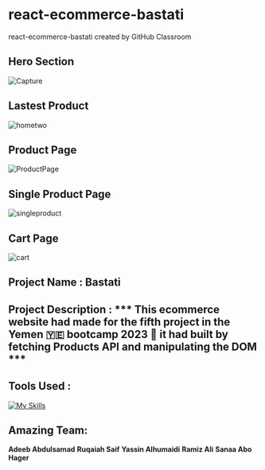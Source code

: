 # react-ecommerce-bastati
react-ecommerce-bastati created by GitHub Classroom

## Hero Section
![Capture](https://user-images.githubusercontent.com/107113173/225599271-3227ae3b-75dd-42fa-861b-8dc63c63be46.JPG)

## Lastest Product
![hometwo](https://user-images.githubusercontent.com/107113173/225603374-9b6c63c9-dd09-4c6f-aefd-16ace409dabd.JPG)

## Product Page
![ProductPage](https://user-images.githubusercontent.com/107113173/225603395-e499a183-0543-4605-86e1-471b6bea790f.JPG)

## Single Product Page
![singleproduct](https://user-images.githubusercontent.com/107113173/225603879-bbe62467-1f60-4263-b1a8-106aac24c776.png)

## Cart Page
![cart](https://user-images.githubusercontent.com/107113173/225603427-fc326cbf-8441-40a8-8d33-713cf652947f.JPG)

## Project Name : **Bastati**


## Project Description : *** This ecommerce website had made for the fifth project in the Yemen 🇾🇪 bootcamp 2023 🎉 it had built by fetching Products API and manipulating the DOM ***

## Tools Used : 

[![My Skills](https://skillicons.dev/icons?i=netlify,html,css,react,bootstrap)](https://skillicons.dev)

## Amazing Team:

**Adeeb Abdulsamad**
**Ruqaiah Saif**
**Yassin Alhumaidi**
**Ramiz Ali**
**Sanaa Abo Hager**



